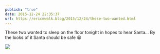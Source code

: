 ```yaml
---
publish: "true"
date: 2015-12-24 22:35:37
url: https://ericmwalk.blog/2015/12/24/these-two-wanted.html
---
```


These two wanted to sleep on the floor tonight in hopes to hear Santa... By the looks of it Santa should be safe 😀

![](https://ericmwalk.blog/uploads/2022/03e4777702.jpg)